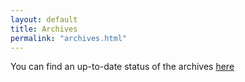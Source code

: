 ```yaml
---
layout: default
title: Archives
permalink: "archives.html"
---
```


You can find an up-to-date status of the archives [here](http://archive.effechecka.org)
